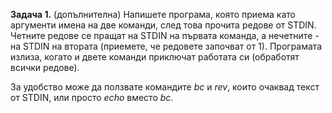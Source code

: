 **Задача 1.** (допълнителна) Напишете програма, която приема като аргументи имена на две команди, 
след това прочита редове от STDIN. Четните редове се пращат на STDIN на първата команда, 
а нечетните - на STDIN на втората (приемете, че редовете започват от 1). Програмата излиза, когато и двете команди приключат работата си (обработят всички редове).

За удобство може да ползвате командите *bc* и *rev*, които очаквад текст от STDIN, или просто *echo* вместо *bc*.
